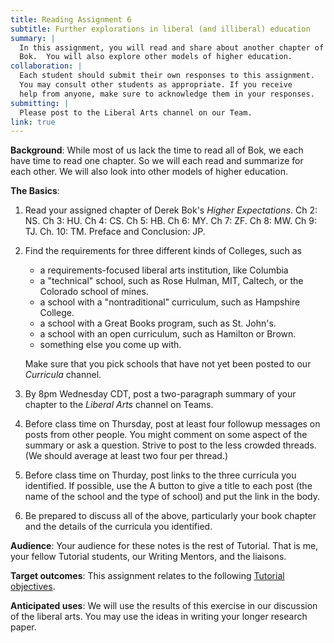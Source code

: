 ```yaml
---
title: Reading Assignment 6
subtitle: Further explorations in liberal (and illiberal) education
summary: |
  In this assignment, you will read and share about another chapter of
  Bok.  You will also explore other models of higher education.
collaboration: |
  Each student should submit their own responses to this assignment.
  You may consult other students as appropriate. If you receive
  help from anyone, make sure to acknowledge them in your responses.
submitting: |
  Please post to the Liberal Arts channel on our Team.
link: true
---
```

**Background**: While most of us lack the time to read all of Bok, we
each have time to read one chapter.  So we will each read and summarize
for each other.  We will also look into other models of higher education.

**The Basics**: 

1. Read your assigned chapter of Derek Bok's _Higher Expectations_.  Ch 2: NS.  Ch 3: HU.  Ch 4: CS.  Ch 5: HB.  Ch 6: MY. Ch 7: ZF.  Ch 8: MW.  Ch 9: TJ.  Ch. 10: TM. Preface and Conclusion: JP.

2. Find the requirements for three different kinds of Colleges, such as

    * a requirements-focused liberal arts institution, like Columbia
    * a "technical" school, such as Rose Hulman, MIT, Caltech, or
      the Colorado school of mines.
    * a school with a "nontraditional" curriculum, such as Hampshire
      College.
    * a school with a Great Books program, such as St. John's.
    * a school with an open curriculum, such as Hamilton or Brown.
    * something else you come up with.

    Make sure that you pick schools that have not yet been posted to
    our _Curricula_ channel.

2. By 8pm Wednesday CDT, post a two-paragraph summary of your chapter to
the _Liberal Arts_ channel on Teams.

3. Before class time on Thursday, post at least four followup messages
on posts from other people.  You might comment on some aspect of the
summary or ask a question.  Strive to post to the less crowded
threads.  (We should average at least two four per thread.)

4. Before class time on Thurday, post links to the three curricula 
you identified.  If possible, use the A button to give a title to
each post (the name of the school and the type of school) and put 
the link in the body.

5. Be prepared to discuss all of the above, particularly your book
chapter and the details of the curricula you identified.

**Audience**: Your audience for these notes is the rest of Tutorial.
That is me, your fellow Tutorial students, our Writing Mentors, and
the liaisons.

**Target outcomes**: This assignment relates to the following [Tutorial
objectives](../handouts/objectives).

**Anticipated uses**: We will use the results of this exercise in
our discussion of the liberal arts.  You may use the ideas in writing
your longer research paper.

